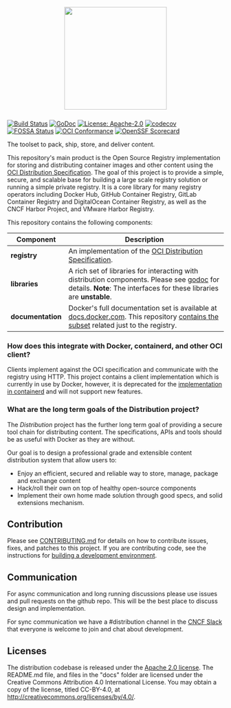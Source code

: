 <p align="center">
<img style="align: center; padding-left: 10px; padding-right: 10px; padding-bottom: 10px;" width="238px" height="238px" src="./distribution-logo.svg" />
</p>

[![Build Status](https://github.com/distribution/distribution/workflows/build/badge.svg?branch=main&event=push)](https://github.com/distribution/distribution/actions/workflows/build.yml?query=workflow%3Abuild)
[![GoDoc](https://img.shields.io/badge/go.dev-reference-007d9c?logo=go&logoColor=white&style=flat-square)](https://pkg.go.dev/github.com/distribution/distribution)
[![License: Apache-2.0](https://img.shields.io/badge/License-Apache--2.0-blue.svg)](LICENSE)
[![codecov](https://codecov.io/gh/distribution/distribution/branch/main/graph/badge.svg)](https://codecov.io/gh/distribution/distribution)
[![FOSSA Status](https://app.fossa.com/api/projects/custom%2B162%2Fgithub.com%2Fdistribution%2Fdistribution.svg?type=shield)](https://app.fossa.com/projects/custom%2B162%2Fgithub.com%2Fdistribution%2Fdistribution?ref=badge_shield)
[![OCI Conformance](https://github.com/distribution/distribution/workflows/conformance/badge.svg)](https://github.com/distribution/distribution/actions?query=workflow%3Aconformance)
[![OpenSSF Scorecard](https://api.securityscorecards.dev/projects/github.com/distribution/distribution/badge)](https://securityscorecards.dev/viewer/?uri=github.com/distribution/distribution)

The toolset to pack, ship, store, and deliver content.

This repository's main product is the Open Source Registry implementation
for storing and distributing container images and other content using the
[OCI Distribution Specification](https://github.com/opencontainers/distribution-spec).
The goal of this project is to provide a simple, secure, and scalable base
for building a large scale registry solution or running a simple private registry.
It is a core library for many registry operators including Docker Hub, GitHub Container Registry,
GitLab Container Registry and DigitalOcean Container Registry, as well as the CNCF Harbor
Project, and VMware Harbor Registry.

This repository contains the following components:

|**Component**       |Description                                                                                                                                                                                         |
|--------------------|----------------------------------------------------------------------------------------------------------------------------------------------------------------------------------------------------|
| **registry**       | An implementation of the [OCI Distribution Specification](https://github.com/opencontainers/distribution-spec).                                                                                                 |
| **libraries**      | A rich set of libraries for interacting with distribution components. Please see [godoc](https://pkg.go.dev/github.com/distribution/distribution) for details. **Note**: The interfaces for these libraries are **unstable**. |
| **documentation**  | Docker's full documentation set is available at [docs.docker.com](https://docs.docker.com). This repository [contains the subset](docs/) related just to the registry.                                                                                                                                          |

### How does this integrate with Docker, containerd, and other OCI client?

Clients implement against the OCI specification and communicate with the
registry using HTTP. This project contains a client implementation which
is currently in use by Docker, however, it is deprecated for the
[implementation in containerd](https://github.com/containerd/containerd/tree/master/remotes/docker)
and will not support new features.

### What are the long term goals of the Distribution project?

The _Distribution_ project has the further long term goal of providing a
secure tool chain for distributing content. The specifications, APIs and tools
should be as useful with Docker as they are without.

Our goal is to design a professional grade and extensible content distribution
system that allow users to:

* Enjoy an efficient, secured and reliable way to store, manage, package and
  exchange content
* Hack/roll their own on top of healthy open-source components
* Implement their own home made solution through good specs, and solid
  extensions mechanism.

## Contribution

Please see [CONTRIBUTING.md](CONTRIBUTING.md) for details on how to contribute
issues, fixes, and patches to this project. If you are contributing code, see
the instructions for [building a development environment](BUILDING.md).

## Communication

For async communication and long running discussions please use issues and pull requests on the github repo.
This will be the best place to discuss design and implementation.

For sync communication we have a #distribution channel in the [CNCF Slack](https://slack.cncf.io/)
that everyone is welcome to join and chat about development.

## Licenses

The distribution codebase is released under the [Apache 2.0 license](LICENSE).
The README.md file, and files in the "docs" folder are licensed under the
Creative Commons Attribution 4.0 International License. You may obtain a
copy of the license, titled CC-BY-4.0, at http://creativecommons.org/licenses/by/4.0/.
